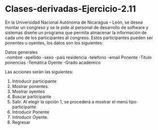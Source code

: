 # Clases-derivadas-Ejercicio-2.11
En la Universidad Nacional Autónoma de Nicaragua – León, se desea montar un congreso y se le pide
al personal de desarrollo de software y sistemas diseñe un programa que permita almacenar la
información de cada uno de los participantes al congreso. Estos participantes pueden ser ponentes u
oyentes, los datos son los siguientes:

Datos generales  
-nombre
-apellido
-sexo
-país residencia
-telefono
-email
Ponente
-Titulo ponencias
-Temática
Oyente
-Grado académico


Las acciones serán las siguientes:
1. Introducir participante
2. Mostrar ponentes.
3. Mostrar oyentes
4. Buscar participante
5. Salir.
Al elegir la opción 1, se procederá a mostrar el menú tipo participante
1. Introducir Ponente
2. Introducir Oyente.
3. Regresar
